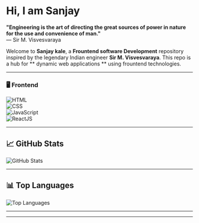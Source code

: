 # Hi, I am Sanjay

**"Engineering is the art of directing the great sources of power in nature for the use and convenience of man."**  
— Sir M. Visvesvaraya  

Welcome to **Sanjay kale**, a **Frountend software Development** repository inspired by the legendary Indian engineer **Sir M. Visvesvaraya**. This repo is a hub for ** dynamic web applications ** using frountend technologies. 


---

### 🖥️ **Frontend**  
![HTML](https://img.shields.io/badge/-HTML5-E34F26?style=for-the-badge&logo=html5&logoColor=white)  
![CSS](https://img.shields.io/badge/-CSS3-1572B6?style=for-the-badge&logo=css3)  
![JavaScript](https://img.shields.io/badge/-JavaScript-F7DF1E?style=for-the-badge&logo=javascript&logoColor=black)  
![ReactJS](https://img.shields.io/badge/-React-61DAFB?style=for-the-badge&logo=react&logoColor=black)  


---


## 📈 GitHub Stats

![GitHub Stats](https://github-readme-stats.vercel.app/api?username=sanjaykale1995&show_icons=true&theme=tokyonight)

---

## 📊 Top Languages

![Top Languages](https://github-readme-stats.vercel.app/api/top-langs/?username=sanjaykale1995&layout=compact&theme=tokyonight)

---

---

<!--![Coding GIF](https://media.giphy.com/media/M9gbBd9nbDrOTu1Mqx/giphy.gif) -->

